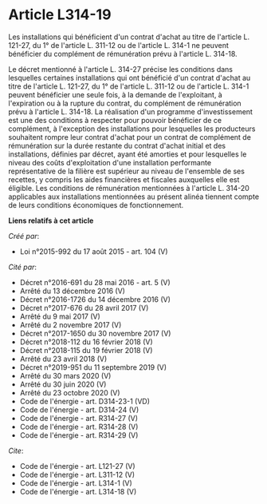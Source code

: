 # Article L314-19

Les installations qui bénéficient d'un contrat d'achat au titre de l'article L. 121-27, du 1° de l'article L. 311-12 ou de
l'article L. 314-1 ne peuvent bénéficier du complément de rémunération prévu à l'article L. 314-18. 

Le décret mentionné à l'article L. 314-27 précise les conditions dans lesquelles certaines installations qui ont bénéficié
d'un contrat d'achat au titre de l'article L. 121-27, du 1° de l'article L. 311-12 ou de l'article L. 314-1 peuvent
bénéficier une seule fois, à la demande de l'exploitant, à l'expiration ou à la rupture du contrat, du complément de
rémunération prévu à l'article L. 314-18. La réalisation d'un programme d'investissement est une des conditions à respecter
pour pouvoir bénéficier de ce complément, à l'exception des installations pour lesquelles les producteurs souhaitent rompre
leur contrat d'achat pour un contrat de complément de rémunération sur la durée restante du contrat d'achat initial et des
installations, définies par décret, ayant été amorties et pour lesquelles le niveau des coûts d'exploitation d'une
installation performante représentative de la filière est supérieur au niveau de l'ensemble de ses recettes, y compris les
aides financières et fiscales auxquelles elle est éligible. Les conditions de rémunération mentionnées à l'article L. 314-20
applicables aux installations mentionnées au présent alinéa tiennent compte de leurs conditions économiques de
fonctionnement.

**Liens relatifs à cet article**

_Créé par_:

  - Loi n°2015-992 du 17 août 2015 - art. 104 (V)

_Cité par_:

  - Décret n°2016-691 du 28 mai 2016 - art. 5 (V)
  - Arrêté du 13 décembre 2016 (V)
  - Décret n°2016-1726 du 14 décembre 2016 (V)
  - Décret n°2017-676 du 28 avril 2017 (V)
  - Arrêté du 9 mai 2017 (V)
  - Arrêté du 2 novembre 2017 (V)
  - Décret n°2017-1650 du 30 novembre 2017 (V)
  - Décret n°2018-112 du 16 février 2018 (V)
  - Décret n°2018-115 du 19 février 2018 (V)
  - Arrêté du 23 avril 2018 (V)
  - Décret n°2019-951 du 11 septembre 2019 (V)
  - Arrêté du 30 mars 2020 (V)
  - Arrêté du 30 juin 2020 (V)
  - Arrêté du 23 octobre 2020 (V)
  - Code de l'énergie - art. D314-23-1 (VD)
  - Code de l'énergie - art. D314-24 (V)
  - Code de l'énergie - art. R314-27 (V)
  - Code de l'énergie - art. R314-28 (V)
  - Code de l'énergie - art. R314-29 (V)

_Cite_:

  - Code de l'énergie - art. L121-27 (V)
  - Code de l'énergie - art. L311-12 (V)
  - Code de l'énergie - art. L314-1 (V)
  - Code de l'énergie - art. L314-18 (V)
